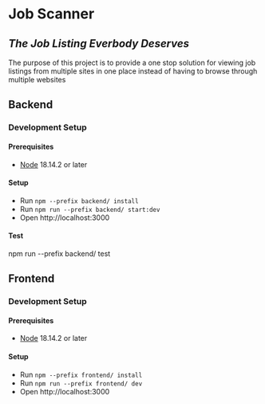 # Job Scanner

## _The Job Listing Everbody Deserves_

The purpose of this project is to provide a one stop solution for viewing job listings from 
multiple sites in one place instead of having to browse through multiple websites

## Backend

### Development Setup

#### Prerequisites
- [Node](https://nodejs.org/en) 18.14.2 or later

#### Setup
- Run `npm --prefix backend/ install`
- Run `npm run --prefix backend/ start:dev`
- Open http://localhost:3000

#### Test
npm run --prefix backend/ test


## Frontend

### Development Setup

#### Prerequisites
- [Node](https://nodejs.org/en) 18.14.2 or later

#### Setup
- Run `npm --prefix frontend/ install`
- Run `npm run --prefix frontend/ dev`
- Open http://localhost:3000
